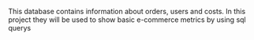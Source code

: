 This database contains information about orders, users and costs. In this project they will be used to show basic e-commerce metrics by using sql querys
